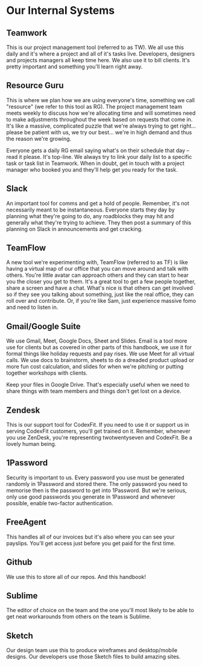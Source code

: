 # Our Internal Systems

## Teamwork

This is our project management tool (referred to as TW). We all use this daily and it's where a project and all of it's tasks live. Developers, designers and projects managers all keep time here. We also use it to bill clients. It's pretty important and something you'll learn right away. 

## Resource Guru

This is where we plan how we are using everyone's time, something we call "resource" (we refer to this tool as RG). The project management team meets weekly to discuss how we're allocating time and will sometimes need to make adjustments throughout the week based on requests that come in. It's like a massive, complicated puzzle that we're always trying to get right... please be patient with us, we try our best... we're in high demand and thus the reason we're growing. 

Everyone gets a daily RG email saying what's on their schedule that day – read it please. It's top-line. We always try to link your daily list to a specific task or task list in Teamwork. When in doubt, get in touch with a project manager who booked you and they'll help get you ready for the task. 

## Slack

An important tool for comms and get a hold of people. Remember, it's not necessarily meant to be instantaneous. Everyone starts they day by planning what they're going to do, any roadblocks they may hit and generally what they're trying to achieve. They then post a summary of this planning on Slack in announcements and get cracking. 

## TeamFlow

A new tool we're experimenting with, TeamFlow (referred to as TF) is like having a virtual map of our office that you can move around and talk with others. You're little avatar can approach others and they can start to hear you the closer you get to them. It's a great tool to get a few people together, share a screen and have a chat. What's nice is that others can get involved so if they see you talking about something, just like the real office, they can roll over and contribute. Or, if you're like Sam, just experience massive fomo and need to listen in. 

## Gmail/Google Suite

We use Gmail, Meet, Google Docs, Sheet and Slides. Email is a tool more use for clients but as covered in other parts of this handbook, we use it for formal things like holiday requests and pay rises. We use Meet for all virtual calls. We use docs to brainstorm, sheets to do a dreaded product upload or more fun cost calculation, and slides for when we're pitching or putting together workshops with clients. 

Keep your files in Google Drive. That's especially useful when we need to share things with team members and things don't get lost on a device. 

## Zendesk

This is our support tool for CodexFit. If you need to use it or support us in serving CodexFit customers, you'll get trained on it. Remember, whenever you use ZenDesk, you're representing twotwentyseven and CodexFit. Be a lovely human being. 

## 1Password

Security is important to us. Every password you use must be generated randomly in 1Password and stored there. The only password you need to memorise then is the password to get into 1Password. But we're serious, only use good passwords you generate in 1Password and whenever possible, enable two-factor authentication. 

## FreeAgent

This handles all of our invoices but it's also where you can see your payslips. You'll get access just before you get paid for the first time. 

## Github

We use this to store all of our repos. And this handbook!

## Sublime

The editor of choice on the team and the one you'll most likely to be able to get neat workarounds from others on the team is Sublime. 

## Sketch

Our design team use this to produce wireframes and desktop/mobile designs. Our developers use those Sketch files to build amazing sites. 
